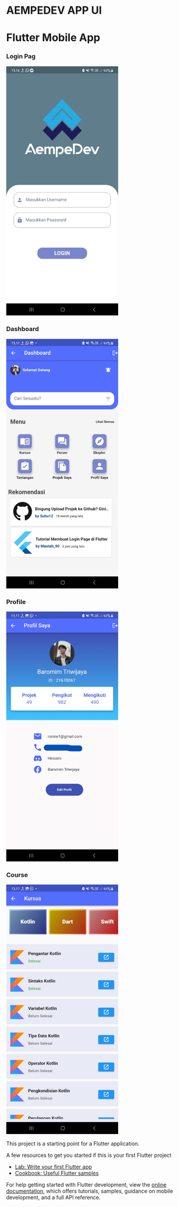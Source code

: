# AEMPEDEV APP UI
# Flutter Mobile App

### Login Pag
<img src="assets/images/login1.jpg" width="300px">

### Dashboard
<img src="assets/images/dashboard.jpg" width="300px">

### Profile
<img src="assets/images/profil2.jpg" width="300px">

### Course
<img src="assets/images/kursus 1.jpg" width="300px">


This project is a starting point for a Flutter application.

A few resources to get you started if this is your first Flutter project

- [Lab: Write your first Flutter app](https://docs.flutter.dev/get-started/codelab)
- [Cookbook: Useful Flutter samples](https://docs.flutter.dev/cookbook)

For help getting started with Flutter development, view the
[online documentation](https://docs.flutter.dev/), which offers tutorials,
samples, guidance on mobile development, and a full API reference.
